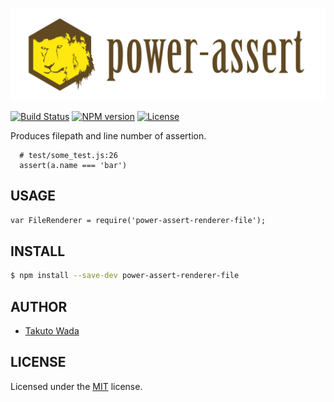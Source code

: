 [![power-assert][power-assert-banner]][power-assert-url]

[![Build Status][actions-ci-image]][actions-ci-url]
[![NPM version][npm-image]][npm-url]
[![License][license-image]][license-url]


Produces filepath and line number of assertion.

```
  # test/some_test.js:26
  assert(a.name === 'bar')
```


USAGE
---------------------------------------

`var FileRenderer = require('power-assert-renderer-file');`



INSTALL
---------------------------------------

```sh
$ npm install --save-dev power-assert-renderer-file
```


AUTHOR
---------------------------------------
* [Takuto Wada](https://github.com/twada)


LICENSE
---------------------------------------
Licensed under the [MIT](https://github.com/twada/power-assert-runtime/blob/master/LICENSE) license.


[power-assert-url]: https://github.com/power-assert-js/power-assert
[power-assert-banner]: https://raw.githubusercontent.com/power-assert-js/power-assert-js-logo/master/banner/banner-official-fullcolor.png

[actions-ci-url]: https://github.com/twada/power-assert-runtime/actions?query=workflow%3A%22CI%22
[actions-ci-image]: https://github.com/twada/power-assert-runtime/workflows/CI/badge.svg

[npm-url]: https://npmjs.org/package/power-assert-renderer-file
[npm-image]: https://badge.fury.io/js/power-assert-renderer-file.svg

[license-url]: https://github.com/twada/power-assert-runtime/blob/master/LICENSE
[license-image]: https://img.shields.io/badge/license-MIT-brightgreen.svg
